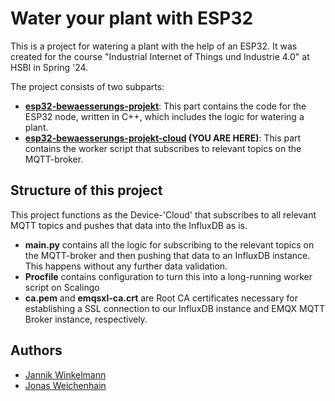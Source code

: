 # Water your plant with ESP32
This is a project for watering a plant with the help of an ESP32. It was created for the course "Industrial Internet of Things und Industrie 4.0" at HSBI in Spring '24.

The project consists of two subparts:
- **[esp32-bewaesserungs-projekt](https://github.com/newjonny/esp32-bewasserungs-projekt)**: This part contains the code for the ESP32 node, written in C++, which includes the logic for watering a plant.
- **[esp32-bewaesserungs-projekt-cloud](https://github.com/newjonny/esp32-bewaesserungs-projekt-cloud) (YOU ARE HERE)**: This part contains the worker script that subscribes to relevant topics on the MQTT-broker.

## Structure of this project
This project functions as the Device-'Cloud' that subscribes to all relevant MQTT topics and pushes that data into the InfluxDB as is.
- **main.py** contains all the logic for subscribing to the relevant topics on the MQTT-broker and then pushing that data to an InfluxDB instance. This happens without any further data validation.
- **Procfile** contains configuration to turn this into a long-running worker script on Scalingo
- **ca.pem** and **emqsxl-ca.crt** are Root CA certificates necessary for establishing a SSL connection to our InfluxDB instance and EMQX MQTT Broker instance, respectively.

## Authors
- [Jannik Winkelmann](https://github.com/janwin96)
- [Jonas Weichenhain](https://github.com/newjonny)